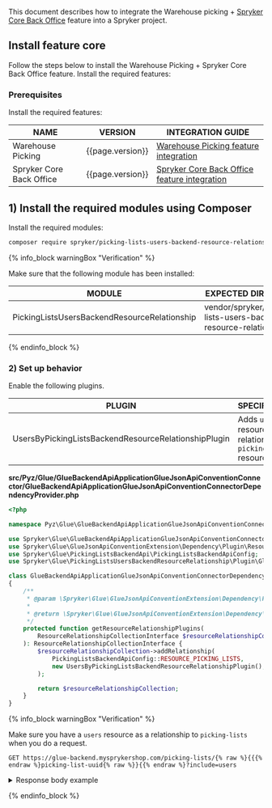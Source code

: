 


This document describes how to integrate the Warehouse picking + [Spryker Core Back Office](/docs/scos/user/features/{{page.version}}/spryker-core-back-office-feature-overview/spryker-core-back-office-feature-overview.html) feature into a Spryker project.

## Install feature core

Follow the steps below to install the Warehouse Picking + Spryker Core Back Office feature.
Install the required features:

### Prerequisites

Install the required features:

| NAME                     | VERSION          | INTEGRATION GUIDE                                                                                                                                            |
|--------------------------|------------------|--------------------------------------------------------------------------------------------------------------------------------------------------------------|
| Warehouse Picking        | {{page.version}} | [Warehouse Picking feature integration](/docs/scos/dev/feature-integration-guides/{{page.version}}/install-the-warehouse-picking-feature.html)               |
| Spryker Core Back Office | {{page.version}} | [Spryker Core Back Office feature integration](/docs/scos/dev/feature-integration-guides/{{page.version}}/spryker-core-back-office-feature-integration.html) |

## 1) Install the required modules using Composer

Install the required modules:

```bash
composer require spryker/picking-lists-users-backend-resource-relationship:"^0.1.0" --update-with-dependencies
```

{% info_block warningBox "Verification" %}

Make sure that the following module has been installed:

| MODULE                                       | EXPECTED DIRECTORY                                               |
|----------------------------------------------|------------------------------------------------------------------|
| PickingListsUsersBackendResourceRelationship | vendor/spryker/picking-lists-users-backend-resource-relationship |

{% endinfo_block %}

### 2) Set up behavior

Enable the following plugins.

| PLUGIN                                               | SPECIFICATION                                                          | PREREQUISITES | NAMESPACE                                                                                                                |
|------------------------------------------------------|------------------------------------------------------------------------|---------------|--------------------------------------------------------------------------------------------------------------------------|
| UsersByPickingListsBackendResourceRelationshipPlugin | Adds `users` resources as a relationship to `picking-lists` resources. |               | Spryker\Glue\PickingListsUsersBackendResourceRelationship\Plugin\GlueBackendApiApplicationGlueJsonApiConventionConnector |


**src/Pyz/Glue/GlueBackendApiApplicationGlueJsonApiConventionConnector/GlueBackendApiApplicationGlueJsonApiConventionConnectorDependencyProvider.php**

```php
<?php

namespace Pyz\Glue\GlueBackendApiApplicationGlueJsonApiConventionConnector;

use Spryker\Glue\GlueBackendApiApplicationGlueJsonApiConventionConnector\GlueBackendApiApplicationGlueJsonApiConventionConnectorDependencyProvider as SprykerGlueBackendApiApplicationGlueJsonApiConventionConnectorDependencyProvider;
use Spryker\Glue\GlueJsonApiConventionExtension\Dependency\Plugin\ResourceRelationshipCollectionInterface;
use Spryker\Glue\PickingListsBackendApi\PickingListsBackendApiConfig;
use Spryker\Glue\PickingListsUsersBackendResourceRelationship\Plugin\GlueBackendApiApplicationGlueJsonApiConventionConnector\UsersByPickingListsBackendResourceRelationshipPlugin;

class GlueBackendApiApplicationGlueJsonApiConventionConnectorDependencyProvider extends SprykerGlueBackendApiApplicationGlueJsonApiConventionConnectorDependencyProvider
{
    /**
     * @param \Spryker\Glue\GlueJsonApiConventionExtension\Dependency\Plugin\ResourceRelationshipCollectionInterface $resourceRelationshipCollection
     *
     * @return \Spryker\Glue\GlueJsonApiConventionExtension\Dependency\Plugin\ResourceRelationshipCollectionInterface
     */
    protected function getResourceRelationshipPlugins(
        ResourceRelationshipCollectionInterface $resourceRelationshipCollection,
    ): ResourceRelationshipCollectionInterface {
        $resourceRelationshipCollection->addRelationship(
            PickingListsBackendApiConfig::RESOURCE_PICKING_LISTS,
            new UsersByPickingListsBackendResourceRelationshipPlugin(),
        );

        return $resourceRelationshipCollection;
    }
}


```

{% info_block warningBox "Verification" %}

Make sure you have a `users` resource as a relationship to `picking-lists` when you do a request.

`GET https://glue-backend.mysprykershop.com/picking-lists/{% raw %}{{{% endraw %}picking-list-uuid{% raw %}}{{% endraw %}?include=users`
<details>
  <summary markdown='span'>Response body example</summary>
```json
{
    "data": {
        "id": "14baa0f3-e6e7-5aa8-bc6c-c02ec39ca77b",
        "type": "picking-lists",
        "attributes": {
            "status": "picking-finished",
            "createdAt": "2023-03-23 15:47:07.000000",
            "updatedAt": "2023-03-30 12:47:45.000000"
        },
        "relationships": {
            "users": {
                "data": [
                    {
                        "id": "84b8f847-d755-5763-b128-8e138e6571fc",
                        "type": "users"
                    }
                ]
            }
        },
        "links": {
            "self": "https://glue-backend.mysprykershop.com/picking-lists/14baa0f3-e6e7-5aa8-bc6c-c02ec39ca77b?include=users"
        }
    },
    "included": [
        {
            "id": "84b8f847-d755-5763-b128-8e138e6571fc",
            "type": "users",
            "attributes": {
                "username": "richard@spryker.com",
                "firstName": "Richard",
                "lastName": "Gere"
            },
            "links": {
                "self": "https://glue-backend.mysprykershop.com/users/84b8f847-d755-5763-b128-8e138e6571fc?include=users"
            }
        }
    ]
}
```
</details>

{% endinfo_block %}

